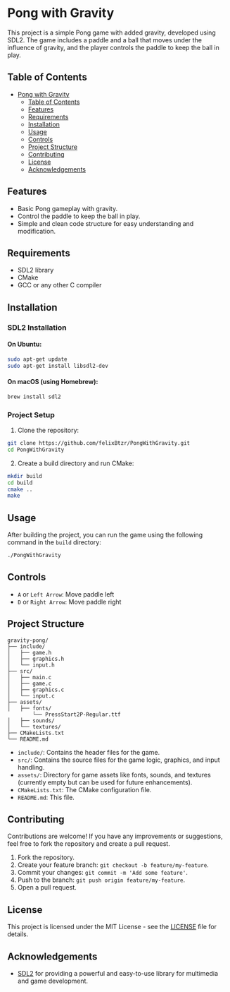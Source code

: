 # Pong with Gravity

This project is a simple Pong game with added gravity, developed using SDL2. The game includes a paddle and a ball that moves under the influence of gravity, and the player controls the paddle to keep the ball in play.

## Table of Contents

- [Pong with Gravity](#pong-with-gravity)
    - [Table of Contents](#table-of-contents)
    - [Features](#features)
    - [Requirements](#requirements)
    - [Installation](#installation)
    - [Usage](#usage)
    - [Controls](#controls)
    - [Project Structure](#project-structure)
    - [Contributing](#contributing)
    - [License](#license)
    - [Acknowledgements](#acknowledgements)

## Features

- Basic Pong gameplay with gravity.
- Control the paddle to keep the ball in play.
- Simple and clean code structure for easy understanding and modification.

## Requirements

- SDL2 library
- CMake
- GCC or any other C compiler

## Installation

### SDL2 Installation

#### On Ubuntu:

```sh
sudo apt-get update
sudo apt-get install libsdl2-dev
```

#### On macOS (using Homebrew):

```sh
brew install sdl2
```

### Project Setup

1. Clone the repository:

```sh
git clone https://github.com/felixBtzr/PongWithGravity.git
cd PongWithGravity
```

2. Create a build directory and run CMake:

```sh
mkdir build
cd build
cmake ..
make
```

## Usage

After building the project, you can run the game using the following command in the `build` directory:

```sh
./PongWithGravity
```

## Controls

- `A` or `Left Arrow`: Move paddle left
- `D` or `Right Arrow`: Move paddle right

## Project Structure

```
gravity-pong/
├── include/
│   ├── game.h
│   ├── graphics.h
│   └── input.h
├── src/
│   ├── main.c
│   ├── game.c
│   ├── graphics.c
│   └── input.c
├── assets/
│   ├── fonts/
        └── PressStart2P-Regular.ttf
│   ├── sounds/
│   └── textures/
├── CMakeLists.txt
└── README.md
```

- `include/`: Contains the header files for the game.
- `src/`: Contains the source files for the game logic, graphics, and input handling.
- `assets/`: Directory for game assets like fonts, sounds, and textures (currently empty but can be used for future enhancements).
- `CMakeLists.txt`: The CMake configuration file.
- `README.md`: This file.

## Contributing

Contributions are welcome! If you have any improvements or suggestions, feel free to fork the repository and create a pull request.

1. Fork the repository.
2. Create your feature branch: `git checkout -b feature/my-feature`.
3. Commit your changes: `git commit -m 'Add some feature'`.
4. Push to the branch: `git push origin feature/my-feature`.
5. Open a pull request.

## License

This project is licensed under the MIT License - see the [LICENSE](#LICENSE) file for details.

## Acknowledgements

- [SDL2](https://www.libsdl.org/) for providing a powerful and easy-to-use library for multimedia and game development.